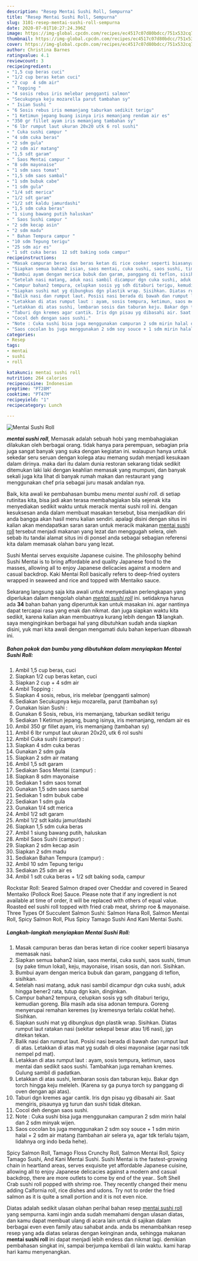 ```yaml
---
description: "Resep Mentai Sushi Roll, Sempurna"
title: "Resep Mentai Sushi Roll, Sempurna"
slug: 3101-resep-mentai-sushi-roll-sempurna
date: 2020-07-01T10:27:24.396Z
image: https://img-global.cpcdn.com/recipes/ec4517c07d80bdcc/751x532cq70/mentai-sushi-roll-foto-resep-utama.jpg
thumbnail: https://img-global.cpcdn.com/recipes/ec4517c07d80bdcc/751x532cq70/mentai-sushi-roll-foto-resep-utama.jpg
cover: https://img-global.cpcdn.com/recipes/ec4517c07d80bdcc/751x532cq70/mentai-sushi-roll-foto-resep-utama.jpg
author: Christina Barnes
ratingvalue: 4.1
reviewcount: 3
recipeingredient:
- "1,5 cup beras cuci"
- "1/2 cup beras ketan cuci"
- "2 cup  4 sdm air"
- " Topping "
- "4 sosis rebus iris melebar pengganti salmon"
- "Secukupnya keju mozarella parut tambahan sy"
- " Isian Sushi "
- "6 Sosis rebus iris memanjang taburkan sedikit terigu"
- "1 Ketimun jepang buang isinya iris memanjang rendam air es"
- "350 gr fillet ayam iris memanjang tambahan sy"
- "6 lbr rumput laut ukuran 20x20 utk 6 rol sushi"
- " Cuka sushi campur "
- "4 sdm cuka beras"
- "2 sdm gula"
- "2 sdm air matang"
- "1,5 sdt garam"
- " Saos Mentai campur "
- "8 sdm mayonaise"
- "1 sdm saos tomat"
- "1,5 sdm saos sambal"
- "1 sdm bubuk cabe"
- "1 sdm gula"
- "1/4 sdt merica"
- "1/2 sdt garam"
- "1/2 sdt kaldu jamurdashi"
- "1,5 sdm cuka beras"
- "1 siung bawang putih haluskan"
- " Saos Sushi campur "
- "2 sdm kecap asin"
- "2 sdm madu"
- " Bahan Tempura campur "
- "10 sdm Tepung terigu"
- "25 sdm air es"
- "1 sdt cuka beras  12 sdt baking soda campur"
recipeinstructions:
- "Masak campuran beras dan beras ketan di rice cooker seperti biasanya memasak nasi."
- "Siapkan semua bahan2 isian, saos mentai, cuka sushi, saos sushi, timun (sy pake timun lokal), keju, mayonaise, irisan sosis, dan nori. Sisihkan."
- "Bumbui ayam dengan merica bubuk dan garam, panggang di teflon, sisihkan."
- "Setelah nasi matang, aduk nasi sambil dicampur dgn cuka sushi, aduk hingga bener2 rata, tutup dgn kain, dinginkan."
- "Campur bahan2 tempura, celupkan sosis yg sdh ditaburi terigu, kemudian goreng. Bila masih ada sisa adonan tempura. Goreng menyerupai remahan keremes (sy kremesnya terlalu coklat hehe). Sisihkan."
- "Siapkan sushi mat yg dibungkus dgn plastik wrap. Sisihkan. Diatas rumput laut ratakan nasi (sekitar sekepal besar atau 1/6 nasi), jgn ditekan tekan."
- "Balik nasi dan rumput laut. Posisi nasi berada di bawah dan rumput laut di atas. Letakkan di atas mat yg sudah di olesi mayonaise (agar nasi tdk nempel pd mat)."
- "Letakkan di atas rumput laut : ayam, sosis tempura, ketimun, saos mentai dan sedikit saos sushi. Tambahkan juga remahan kremes. Gulung sambil di padatkan."
- "Letakkan di atas sushi, lembaran sosis dan taburan keju. Bakar dgn torch hingga keju meleleh. (Karena sy ga punya torch sy panggang di oven dengan api atas)."
- "Taburi dgn kremes agar cantik. Iris dgn pisau yg dibasahi air. Saat mengiris, pisaunya yg turun dan sushi tidak ditekan."
- "Cocol deh dengan saos sushi."
- "Note : Cuka sushi bisa juga menggunakan campuran 2 sdm mirin halal dan 2 sdm minyak wijen."
- "Saos cocolan bs juga menggunakan 2 sdm soy souce + 1 sdm mirin halal + 2 sdm air matang (tambahan air selera ya, agar tdk terlalu tajam, lidahnya org indo beda hehe)."
categories:
- Resep
tags:
- mentai
- sushi
- roll

katakunci: mentai sushi roll 
nutrition: 264 calories
recipecuisine: Indonesian
preptime: "PT28M"
cooktime: "PT47M"
recipeyield: "1"
recipecategory: Lunch

---
```



![Mentai Sushi Roll](https://img-global.cpcdn.com/recipes/ec4517c07d80bdcc/751x532cq70/mentai-sushi-roll-foto-resep-utama.jpg)

<b><i>mentai sushi roll</i></b>, Memasak adalah sebuah hobi yang membahagiakan dilakukan oleh berbagai orang. tidak hanya para perempuan, sebagian pria juga sangat banyak yang suka dengan kegiatan ini. walaupun hanya untuk sekedar seru seruan dengan kolega atau memang sudah menjadi kesukaan dalam dirinya. maka dari itu dalam dunia restoran sekarang tidak sedikit ditemukan laki laki dengan keahlian memasak yang mumpuni, dan banyak sekali juga kita lihat di banyak rumah makan dan restaurant yang menggunakan chef pria sebagai juru masak andalan nya.

Baik, kita awali ke pembahasan bumbu menu <i>mentai sushi roll</i>. di setiap rutinitas kita, bisa jadi akan terasa membahagiakan bila sejenak kita menyediakan sedikit waktu untuk meracik mentai sushi roll ini. dengan kesuksesan anda dalam membuat masakan tersebut, bisa menjadikan diri anda bangga akan hasil menu kalian sendiri. apalagi disini dengan situs ini kalian akan mendapatkan saran saran untuk meracik makanan <u>mentai sushi roll</u> tersebut menjadi makanan yang lezat dan menggugah selera, oleh sebab itu tandai alamat situs ini di ponsel anda sebagai sebagian referensi kita dalam memasak olahan baru yang lezat.

Sushi Mentai serves exquisite Japanese cuisine. The philosophy behind Sushi Mentai is to bring affordable and quality Japanese food to the masses, allowing all to enjoy Japanese delicacies against a modern and casual backdrop. Kaki Mentai Roll basically refers to deep-fried oysters wrapped in seaweed and rice and topped with Mentaiko sauce.


Sekarang langsung saja kita awali untuk menyediakan perlengkapan yang diperlukan dalam mengolah olahan <u><i>mentai sushi roll</i></u> ini. setidaknya harus ada <b>34</b> bahan bahan yang diperuntuk kan untuk masakan ini. agar nantinya dapat tercapai rasa yang enak dan nikmat. dan juga siapkan waktu kita sedikit, karena kalian akan membuatnya kurang lebih dengan <b>13</b> langkah. saya menginginkan berbagai hal yang dibutuhkan sudah anda siapkan disini, yuk mari kita awali dengan mengamati dulu bahan keperluan dibawah ini.

<!--inarticleads1-->

##### Bahan pokok dan bumbu yang dibutuhkan dalam menyiapkan Mentai Sushi Roll:

1. Ambil 1,5 cup beras, cuci
1. Siapkan 1/2 cup beras ketan, cuci
1. Siapkan 2 cup + 4 sdm air
1. Ambil  Topping :
1. Siapkan 4 sosis, rebus, iris melebar (pengganti salmon)
1. Sediakan Secukupnya keju mozarella, parut (tambahan sy)
1. Gunakan  Isian Sushi :
1. Gunakan 6 Sosis, rebus, iris memanjang, taburkan sedikit terigu
1. Sediakan 1 Ketimun jepang, buang isinya, iris memanjang, rendam air es
1. Ambil 350 gr fillet ayam, iris memanjang (tambahan sy)
1. Ambil 6 lbr rumput laut ukuran 20x20, utk 6 rol sushi
1. Ambil  Cuka sushi (campur) :
1. Siapkan 4 sdm cuka beras
1. Gunakan 2 sdm gula
1. Siapkan 2 sdm air matang
1. Ambil 1,5 sdt garam
1. Sediakan  Saos Mentai (campur) :
1. Siapkan 8 sdm mayonaise
1. Sediakan 1 sdm saos tomat
1. Gunakan 1,5 sdm saos sambal
1. Sediakan 1 sdm bubuk cabe
1. Sediakan 1 sdm gula
1. Gunakan 1/4 sdt merica
1. Ambil 1/2 sdt garam
1. Ambil 1/2 sdt kaldu jamur/dashi
1. Siapkan 1,5 sdm cuka beras
1. Ambil 1 siung bawang putih, haluskan
1. Ambil  Saos Sushi (campur) :
1. Siapkan 2 sdm kecap asin
1. Siapkan 2 sdm madu
1. Sediakan  Bahan Tempura (campur) :
1. Ambil 10 sdm Tepung terigu
1. Sediakan 25 sdm air es
1. Ambil 1 sdt cuka beras + 1/2 sdt baking soda, campur


Rockstar Roll: Seared Salmon draped over Cheddar and covered in Seared Mentaiko (Pollock Roe) Sauce. Please note that if any ingredient is not available at time of order, it will be replaced with others of equal value. Roasted eel sushi roll topped with fried crab meat, shrimp roe &amp; mayonaise. Three Types Of Succulent Salmon Sushi: Salmon Hana Roll, Salmon Mentai Roll, Spicy Salmon Roll, Plus Spicy Tamago Sushi And Kani Mentai Sushi. 

<!--inarticleads2-->

##### Langkah-langkah menyiapkan Mentai Sushi Roll:

1. Masak campuran beras dan beras ketan di rice cooker seperti biasanya memasak nasi.
1. Siapkan semua bahan2 isian, saos mentai, cuka sushi, saos sushi, timun (sy pake timun lokal), keju, mayonaise, irisan sosis, dan nori. Sisihkan.
1. Bumbui ayam dengan merica bubuk dan garam, panggang di teflon, sisihkan.
1. Setelah nasi matang, aduk nasi sambil dicampur dgn cuka sushi, aduk hingga bener2 rata, tutup dgn kain, dinginkan.
1. Campur bahan2 tempura, celupkan sosis yg sdh ditaburi terigu, kemudian goreng. Bila masih ada sisa adonan tempura. Goreng menyerupai remahan keremes (sy kremesnya terlalu coklat hehe). Sisihkan.
1. Siapkan sushi mat yg dibungkus dgn plastik wrap. Sisihkan. Diatas rumput laut ratakan nasi (sekitar sekepal besar atau 1/6 nasi), jgn ditekan tekan.
1. Balik nasi dan rumput laut. Posisi nasi berada di bawah dan rumput laut di atas. Letakkan di atas mat yg sudah di olesi mayonaise (agar nasi tdk nempel pd mat).
1. Letakkan di atas rumput laut : ayam, sosis tempura, ketimun, saos mentai dan sedikit saos sushi. Tambahkan juga remahan kremes. Gulung sambil di padatkan.
1. Letakkan di atas sushi, lembaran sosis dan taburan keju. Bakar dgn torch hingga keju meleleh. (Karena sy ga punya torch sy panggang di oven dengan api atas).
1. Taburi dgn kremes agar cantik. Iris dgn pisau yg dibasahi air. Saat mengiris, pisaunya yg turun dan sushi tidak ditekan.
1. Cocol deh dengan saos sushi.
1. Note : Cuka sushi bisa juga menggunakan campuran 2 sdm mirin halal dan 2 sdm minyak wijen.
1. Saos cocolan bs juga menggunakan 2 sdm soy souce + 1 sdm mirin halal + 2 sdm air matang (tambahan air selera ya, agar tdk terlalu tajam, lidahnya org indo beda hehe).


Spicy Salmon Roll, Tamago Floss Crunchy Roll, Salmon Mentai Roll, Spicy Tamago Sushi, And Kani Mentai Sushi. Sushi Mentai is the fastest-growing chain in heartland areas, serves exquisite yet affordable Japanese cuisine, allowing all to enjoy Japanese delicacies against a modern and casual backdrop, there are more outlets to come by end of the year.. Soft Shell Crab sushi roll popped with shrimp roe. They recently changed their menu adding Calfornia roll, rice dishes and udons. Try not to order the fried salmon as it is quite a small portion and it is not even nice. 

Diatas adalah sedikit ulasan olahan perihal bahan resep <u>mentai sushi roll</u> yang sempurna. kami ingin anda sudah memahami dengan ulasan diatas, dan kamu dapat membuat ulang di acara lain untuk di sajikan dalam berbagai even even family atau sahabat anda. anda bs menambahkan resep resep yang ada diatas selaras dengan keinginan anda, sehingga makanan <b>mentai sushi roll</b> ini dapat menjadi lebih endess dan nikmat lagi. demikian pembahasan singkat ini, sampai berjumpa kembali di lain waktu. kami harap hari kamu menyenangkan.
